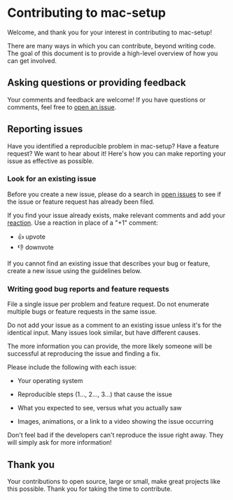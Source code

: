 # Contributing to mac-setup

Welcome, and thank you for your interest in contributing to mac-setup!

There are many ways in which you can contribute, beyond writing code. The goal of this document is to provide a high-level overview of how you can get involved.

## Asking questions or providing feedback

Your comments and feedback are welcome! If you have questions or comments, feel free to [open an issue](https://github.com/borgesnotes/mac-setup/issues).

## Reporting issues

Have you identified a reproducible problem in mac-setup? Have a feature request? We want to hear about it! Here's how you can make reporting your issue as effective as possible.

### Look for an existing issue

Before you create a new issue, please do a search in [open issues](https://github.com/borgesnotes/mac-setup/issues) to see if the issue or feature request has already been filed.

If you find your issue already exists, make relevant comments and add your [reaction](https://github.com/blog/2119-add-reactions-to-pull-requests-issues-and-comments). Use a reaction in place of a "+1" comment:

* 👍 upvote
* 👎 downvote

If you cannot find an existing issue that describes your bug or feature, create a new issue using the guidelines below.

### Writing good bug reports and feature requests

File a single issue per problem and feature request. Do not enumerate multiple bugs or feature requests in the same issue.

Do not add your issue as a comment to an existing issue unless it's for the identical input. Many issues look similar, but have different causes.

The more information you can provide, the more likely someone will be successful at reproducing the issue and finding a fix.

Please include the following with each issue:

* Your operating system

* Reproducible steps (1..., 2..., 3...) that cause the issue

* What you expected to see, versus what you actually saw

* Images, animations, or a link to a video showing the issue occurring

Don't feel bad if the developers can't reproduce the issue right away. They will simply ask for more information!

## Thank you

Your contributions to open source, large or small, make great projects like this possible. Thank you for taking the time to contribute.
